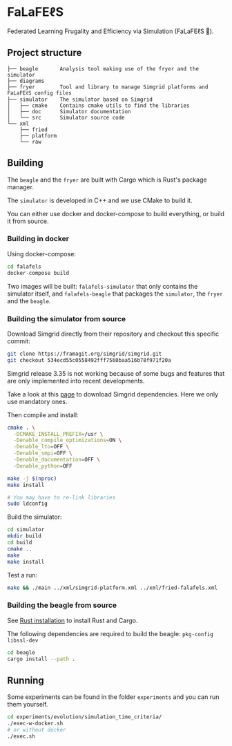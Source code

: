 # FaLaFEℓS

Federated Learning Frugality and Efficiency via Simulation (FaLaFEℓS 🧆).

## Project structure

```
├── beagle       Analysis tool making use of the fryer and the simulator
├── diagrams
├── fryer        Tool and library to manage Simgrid platforms and FaLaFEℓS config files
├── simulator    The simulator based on Simgrid
│   ├── cmake    Contains cmake utils to find the libraries
│   ├── doc      Simulator documentation
│   └── src      Simulator source code
└── xml
    ├── fried
    ├── platform
    └── raw
```

## Building

The `beagle` and the `fryer` are built with Cargo which is Rust's package manager.

The `simulator` is developed in C++ and we use CMake to build it. 

You can either use docker and docker-compose to build everything, or build it from source.

### Building in docker

Using docker-compose:

```sh
cd falafels
docker-compose build
```

Two images will be built: `falafels-simulator` that only contains the simulator itself, and `falafels-beagle` that packages the `simulator`, the `fryer` and the `beagle`.

### Building the simulator from source

Download Simgrid directly from their repository and checkout this specific commit:
```sh
git clone https://framagit.org/simgrid/simgrid.git
git checkout 534ecd55c0558492fff7560baa516b78f971f20a
```

Simgrid release 3.35 is not working because of some bugs and features that are only implemented into recent developments.

Take a look at this [page](https://simgrid.org/doc/latest/Installing_SimGrid.html) to download Simgrid dependencies.
Here we only use mandatory ones.

Then compile and install:
```sh
cmake . \
  -DCMAKE_INSTALL_PREFIX=/usr \
  -Denable_compile_optimizations=ON \
  -Denable_lto=OFF \
  -Denable_smpi=OFF \
  -Denable_documentation=OFF \
  -Denable_python=OFF

make -j $(nproc)
make install

# You may have to re-link libraries
sudo ldconfig
```

Build the simulator:
```sh
cd simulator
mkdir build
cd build
cmake ..
make
make install
```

Test a run:
```sh
make && ./main ../xml/simgrid-platform.xml ../xml/fried-falafels.xml
```

### Building the beagle from source

See [Rust installation](https://www.rust-lang.org/tools/install) to install Rust and Cargo.

The following dependencies are required to build the beagle: `pkg-config` `libssl-dev`

```sh
cd beagle
cargo install --path .
```

## Running

Some experiments can be found in the folder `experiments` and you can run them yourself.

```sh
cd experiments/evolution/simulation_time_criteria/
./exec-w-docker.sh
# or without docker
./exec.sh
```
